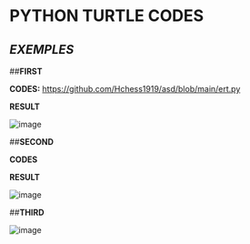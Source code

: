 # PYTHON TURTLE CODES
## _EXEMPLES_

##**FIRST**

**CODES:**
https://github.com/Hchess1919/asd/blob/main/ert.py

**RESULT**






![image](https://github.com/Hchess1919/asd/assets/144543327/958580dc-ba87-44cc-987e-e1a627525059)


##**SECOND**

**CODES**


**RESULT**












![image](https://github.com/Hchess1919/asd/assets/144543327/472c7722-21c4-46f2-bd84-42ff87f5d0b5)







##**THIRD**






![image](https://github.com/Hchess1919/asd/assets/144543327/2ee933b3-ea92-42bb-82d6-1cb66e5fae65)
